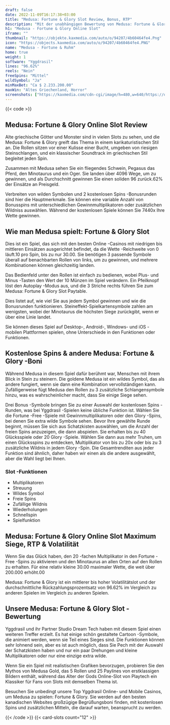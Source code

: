 ```yaml
---
draft: false
date: 2022-11-09T16:17:38+03:00
title: "Medusa: Fortune & Glory Slot Review, Bonus, RTP"
description: "Mit der unabhängigen Bewertung von Medusa: Fortune & Glory Slot von Yggdrasil können Sie kostenlos oder echtes Geld spielen und hier einen Bonus erhalten!"
h1: "Medusa - Fortune & Glory Online Slot"
iframe: ""
thumbnail: "https://objekte.kaxmedia.com/auto/o/94207/4b60464fe4.Png"
icon: "https://objects.kaxmedia.com/auto/o/94207/4b60464fe4.PNG"
name: "Medusa - Fortune & Ruhm"
home: true
weight: 1
software: "Yggdrasil"
lines: "96.62%"
reels: "Nein"
freeSpins: "Mittel"
wildSymbol: "Ja"
minMaxBet: "Ca $ 2.233.200.00"
maxWin: "Altes Griechenland, Horror"
screenshots: ["https://kaxmedia.com/cdn-cgi/image/h=480,w=640/https://objects.kaxmedia.com/auto/o/94212/f0a3732ae4.jpeg"]
---
```


{{< code >}}<h2>Medusa: Fortune & Glory Online Slot Review</h2><p>Alte griechische Götter und Monster sind in vielen Slots zu sehen, und die Medusa: Fortune & Glory greift das Thema in einem karikaturistischen Stil an. Die Rollen sitzen vor einer Kulisse einer Bucht, umgeben von riesigen Steinschlangen, und ein klassischer Soundtrack im griechischen Stil begleitet jeden Spin.</p><p>Zusammen mit Medusa sehen Sie ein fliegendes Schwein, Pegasus das Pferd, den Minotaurus und ein Oger. Sie landen über 4096 Wege, um zu gewinnen, und als Durchschnitt gewinnen Sie einen soliden 96 zurück.62% der Einsätze an Preisgeld.</p><p>Verbreiten von wilden Symbolen und 2 kostenlosen Spins -Bonusrunden sind hier die Hauptmerkmale. Sie können eine variable Anzahl von Bonusspins mit unterschiedlichen Gewinnmultiplikatoren oder zusätzlichen Wildniss auswählen. Während der kostenlosen Spiele können Sie 7440x Ihre Wette gewinnen.</p><h2>Wie man Medusa spielt: Fortune & Glory Slot</h2><p>Dies ist ein Spiel, das sich mit den besten Online -Casinos mit niedrigen bis mittleren Einsätzen ausgerichtet befindet, da die Wette -Reichweite von 0 läuft.10 pro Spin, bis zu nur 30.00. Sie benötigen 3 passende Symbole überall auf benachbarten Rollen von links, um zu gewinnen, und mehrere Kombinationen können gleichzeitig landen.</p><p>Das Bedienfeld unter den Rollen ist einfach zu bedienen, wobei Plus- und Minus -Tasten den Wert der 10 Münzen im Spiel verändern. Ein Pfeilknopf löst den Autoplay -Modus aus, und die 3 Striche rechts führen Sie zum Medusa: Fortune & Glory Slot Paytable.</p><p>Dies listet auf, wie viel Sie aus jedem Symbol gewinnen und wie die Bonusrunden funktionieren. Steineffekt-Spielkartensymbole zahlen am wenigsten, wobei der Minotaurus die höchsten Siege zurückgibt, wenn er über eine Linie landet.</p><p>Sie können dieses Spiel auf Desktop-, Android-, Windows- und iOS -mobilen Plattformen spielen, ohne Unterschiede in den Funktionen oder Funktionen.</p><h2>Kostenlose Spins & andere Medusa: Fortune & Glory -Boni</h2><p>Während Medusa in diesem Spiel dafür berühmt war, Menschen mit ihrem Blick in Stein zu steinern. Die goldene Medusa ist ein wildes Symbol, das als andere fungiert, wenn sie dann eine Kombination vervollständigen kann. Zufälligerweise fügt Medusa den Rollen zu 3 zusätzliche Schlangensymbole hinzu, was es wahrscheinlicher macht, dass Sie einige Siege sehen.</p><p>Drei Bonus -Symbole bringen Sie zu einer Auswahl der kostenlosen Spins -Runden, was bei Yggdrasil -Spielen keine übliche Funktion ist. Wählen Sie die Fortune -Free -Spiele mit Gewinnmultiplikatoren oder den Glory -Spins, bei denen Sie extra wilde Symbole sehen. Bevor Ihre gewählte Runde beginnt, müssen Sie sich aus Schatzkisten auswählen, um die Anzahl der freien Spins anzuzeigen, die dann abspielen. Sie erhalten bis zu 40 Glücksspiele oder 20 Glory -Spiele. Wählen Sie dann aus mehr Truhen, um einen Glücksspins zu entdecken, Multiplikator von bis zu 20x oder bis zu 3 zusätzliche Wildnis in jedem Glory -Spin. Die Gesamtrenditen aus jeder Funktion sind ähnlich, daher haben wir einen als die andere ausgewählt, aber die Wahl liegt bei Ihnen.</p><h3>
Slot -Funktionen</h3><ul>
<li></span>
Multiplikatoren</li>
<li></span>
Streuung</li>
<li></span>
Wildes Symbol</li>
<li></span>
Freie Spins</li>
<li></span>
Zufällige Wildnis</li>
<li></span>
Wiederholungen</li>
<li></span>
Schnellspin</li>
<li></span>
Spielfunktion</li></ul><h2>Medusa: Fortune & Glory Online Slot Maximum Siege, RTP & Volatilität</h2><p>Wenn Sie das Glück haben, den 20 -fachen Multiplikator in den Fortune -Free -Spins zu aktivieren und den Minotaurus an allen Orten auf den Rollen zu erhalten. Für eine relativ kleine 30.00 maximaler Wette, die weit über 200.000 erhöht.00</p><p>Medusa: Fortune & Glory ist ein mittlerer bis hoher Volatilitätslot und der durchschnittliche Rückzahlungsprozentsatz von 96.62% im Vergleich zu anderen Spielen im Vergleich zu anderen Spielen.</p><h2>Unsere Medusa: Fortune & Glory Slot -Bewertung</h2><p>Yggdrasil und ihr Partner Studio Dream Tech haben mit diesem Spiel einen weiteren Treffer erzielt. Es hat einige schön gestaltete Cartoon -Symbole, die animiert werden, wenn sie Teil eines Sieges sind. Die Funktionen können sehr lohnend sein, aber es ist auch möglich, dass Sie Pech mit der Auswahl der Schatzkisten haben und nur ein paar Drehungen und kleine Multiplikatoren oder nur eine einzige extra wilde.</p><p>Wenn Sie ein Spiel mit realistischen Grafiken bevorzugen, probieren Sie den Mythos von Medusa Gold, das 5 Rollen und 25 Paylines von erstklassigen Bildern enthält, während das Alter der Gods Online-Slot von Playtech ein Klassiker für Fans von Slots mit demselben Thema ist.</p><p>Besuchen Sie unbedingt unsere Top Yggdrasil Online- und Mobile Casinos, um Medusa zu spielen: Fortune & Glory. Sie werden auf den besten kanadischen Websites großzügige Begrüßungsboni finden, mit kostenlosen Spins und zusätzlichen Mitteln, die darauf warten, beansprucht zu werden.</p>{{< /code >}}
 {{< card-slots count="12" >}}
